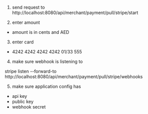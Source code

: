 
1. send request to
http://localhost:8080/api/merchant/payment/pull/stripe/start

2. enter amount
- amount is in cents and AED

3. enter card 
- 4242 4242 4242 4242 01/33 555

4. make sure webhook is listening to 

stripe listen --forward-to http://localhost:8080/api/merchant/payment/pull/stripe/webhooks

5. make sure application config has 
- api key
- public key
- webhook secret